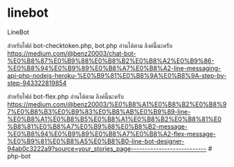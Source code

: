 # linebot
LineBot

สำหรับไฟล์ bot-checktoken.php, bot.php 
อ่านได้ตาม ลิงค์นี้นะครับ 
https://medium.com/@benz20003/chat-bot-%E0%B8%87%E0%B9%88%E0%B8%B2%E0%B8%A2%E0%B9%86-%E0%B8%94%E0%B9%89%E0%B8%A7%E0%B8%A2-line-messaging-api-php-nodejs-heroku-%E0%B9%81%E0%B8%9A%E0%B8%9A-step-by-step-943322819854

สำหรับไฟล์ bot-flex.php
อ่านได้ตาม ลิงค์นี้นะครับ
https://medium.com/@benz20003/%E0%B8%A1%E0%B8%B2%E0%B8%97%E0%B8%B3%E0%B9%83%E0%B8%AB%E0%B9%89-line-%E0%B8%A1%E0%B8%B5%E0%B8%A1%E0%B8%B2%E0%B8%81%E0%B8%81%E0%B8%A7%E0%B9%88%E0%B8%B2-message-%E0%B8%94%E0%B9%89%E0%B8%A7%E0%B8%A2-flex-message-%E0%B9%81%E0%B8%A5%E0%B8%B0-line-bot-designer-94ab0c3222a9?source=your_stories_page---------------------------
#   p h p - b o t  
 
